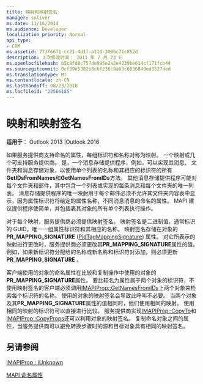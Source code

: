 ```yaml
---
title: 映射和映射签名
manager: soliver
ms.date: 11/16/2014
ms.audience: Developer
localization_priority: Normal
api_type:
- COM
ms.assetid: 773f6671-cc21-4d1f-a11d-308bc71c852d
description: 上次修改时间： 2011 年 7 月 23 日
ms.openlocfilehash: b5c8fd8c757de995e2a2e4239be614cf171fcb44
ms.sourcegitcommit: 0cf39e5382b8c6f236c8a63c6036849ed3527ded
ms.translationtype: MT
ms.contentlocale: zh-CN
ms.lasthandoff: 08/23/2018
ms.locfileid: "22566185"
---
```

# <a name="mappings-and-mapping-signatures"></a>映射和映射签名

  
  
**适用于**： Outlook 2013 |Outlook 2016 
  
如果服务提供商支持命名的属性，每组标识符和名称对称为映射。 一个映射或几个可支持服务提供商。 是，一个消息存储提供程序，例如，可以实现其消息、 文件夹和消息存储对象，以使用单个列表的名称和其相应的标识符的所有**GetIDsFromNames**和**GetNamesFromIDs**方法。 其他消息存储提供程序可能对每个文件夹和邮件，其中包含一个列表或实现的每条消息和每个文件夹的唯一列表。 消息存储提供程序的唯一映射用于每个邮件必须不允许其文件夹内容表中显示，因为属性标识符将给定的属性名称，不同消息消息的命名的属性。 MAPI 建议提供程序使简单，并包括表其对象的所有单个列表执行操作。 
  
对于每个映射，服务提供商必须提供映射签名。 映射签名是二进制值，通常标识的 GUID，唯一一组属性标识符和其相应的名称。 映射签名存储在对象的**PR_MAPPING_SIGNATURE** ([PidTagMappingSignature](pidtagmappingsignature-canonical-property.md)) 属性。 对它所表示的映射进行更改时，服务提供商必须更改其**PR_MAPPING_SIGNATURE**属性的值。 例如，如果新标识符分配给的名称或新名称和标识符对添加，则必须更新**PR_MAPPING_SIGNATURE** 。 
  
客户端使用的对象的命名属性在比较和复制操作中使用的对象的**PR_MAPPING_SIGNATURE**属性。 要比较名为属性属于两个对象的标识符，不使用映射签名的客户端必须调用[IMAPIProp::GetNamesFromIDs](imapiprop-getnamesfromids.md)上两个对象来检索每个标识符的名称。 使用的对象的映射签名会导致此呼叫不必要。 当两个对象及其**PR_MAPPING_SIGNATURE**属性的值相同时，他们使用相同的映射。 使用相同的映射的标识符可以直接进行比较。 服务提供商实现[IMAPIProp::CopyTo](imapiprop-copyto.md)和[IMAPIProp::CopyProps](imapiprop-copyprops.md)还可以利用对象的映射签名。 复制命名对象之间的属性，当服务提供商可以避免转换步骤时的源和目标对象具有相同的映射签名。 
  
## <a name="see-also"></a>另请参阅



[IMAPIProp : IUnknown](imapipropiunknown.md)


[MAPI 命名属性](mapi-named-properties.md)

